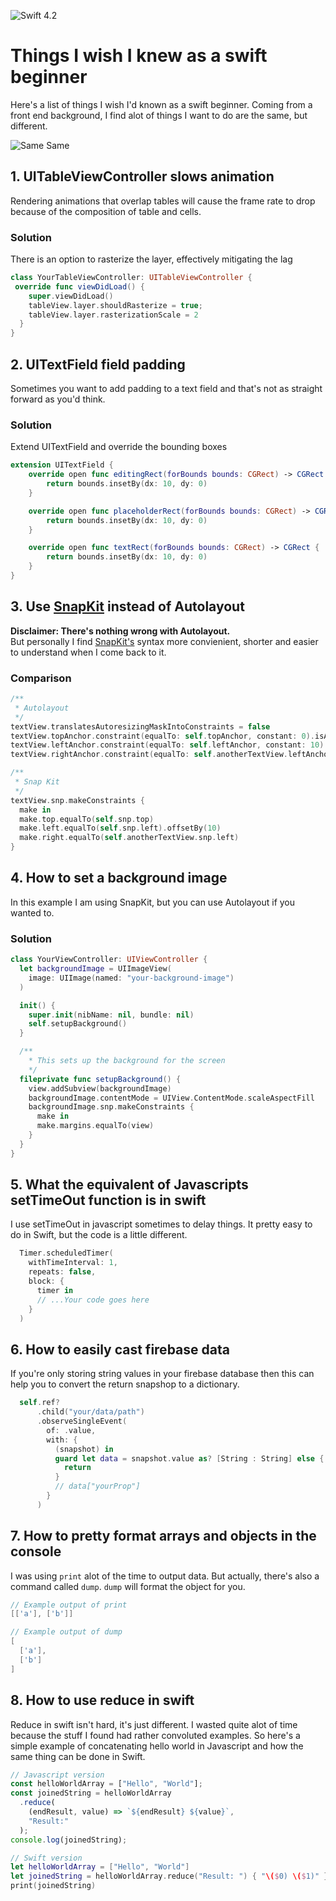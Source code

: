 ![Swift 4.2](https://img.shields.io/badge/Swift-4.2-orange.svg)
# Things I wish I knew as a swift beginner
Here's a list of things I wish I'd known as a swift beginner. Coming from a front end background, I find alot of things I want to do are the same, but different.

![Same Same](https://media.giphy.com/media/C6JQPEUsZUyVq/giphy.gif)

## 1. UITableViewController slows animation
Rendering animations that overlap tables will cause the frame rate to drop because of the composition of table and cells.
### Solution
There is an option to rasterize the layer, effectively mitigating the lag
```swift
class YourTableViewController: UITableViewController {
 override func viewDidLoad() {
    super.viewDidLoad()
    tableView.layer.shouldRasterize = true;
    tableView.layer.rasterizationScale = 2
  }
}
```

## 2. UITextField field padding
Sometimes you want to add padding to a text field and that's not as straight forward as you'd think.
### Solution
Extend UITextField and override the bounding boxes
```swift
extension UITextField {
    override open func editingRect(forBounds bounds: CGRect) -> CGRect {
        return bounds.insetBy(dx: 10, dy: 0)
    }

    override open func placeholderRect(forBounds bounds: CGRect) -> CGRect {
        return bounds.insetBy(dx: 10, dy: 0)
    }

    override open func textRect(forBounds bounds: CGRect) -> CGRect {
        return bounds.insetBy(dx: 10, dy: 0)
    }
}
```

## 3. Use [SnapKit](https://github.com/SnapKit/SnapKit) instead of Autolayout
**Disclaimer: There's nothing wrong with Autolayout.**  
But personally I find [SnapKit's](https://github.com/SnapKit/SnapKit) syntax more convienient, shorter and easier to understand when I come back to it.
### Comparison
```swift
/**
 * Autolayout
 */
textView.translatesAutoresizingMaskIntoConstraints = false
textView.topAnchor.constraint(equalTo: self.topAnchor, constant: 0).isActive = true
textView.leftAnchor.constraint(equalTo: self.leftAnchor, constant: 10).isActive = true
textView.rightAnchor.constraint(equalTo: self.anotherTextView.leftAnchor).isActive = true

/**
 * Snap Kit
 */
textView.snp.makeConstraints {
  make in
  make.top.equalTo(self.snp.top)
  make.left.equalTo(self.snp.left).offsetBy(10)
  make.right.equalTo(self.anotherTextView.snp.left)
}
```

## 4. How to set a background image
In this example I am using SnapKit, but you can use Autolayout if you wanted to.
### Solution
```swift
class YourViewController: UIViewController {
  let backgroundImage = UIImageView(
    image: UIImage(named: "your-background-image")
  )

  init() {
    super.init(nibName: nil, bundle: nil)
    self.setupBackground()
  }

  /**
    * This sets up the background for the screen
    */
  fileprivate func setupBackground() {
    view.addSubview(backgroundImage)
    backgroundImage.contentMode = UIView.ContentMode.scaleAspectFill
    backgroundImage.snp.makeConstraints {
      make in
      make.margins.equalTo(view)
    }
  }
}
```

## 5. What the equivalent of Javascripts setTimeOut function is in swift
I use setTimeOut in javascript sometimes to delay things. It pretty easy to do in Swift, but the code is a little different.
```swift
  Timer.scheduledTimer(
    withTimeInterval: 1,
    repeats: false,
    block: {
      timer in
      // ...Your code goes here
    }
  )
```

## 6. How to easily cast firebase data
If you're only storing string values in your firebase database then this can help you to convert the return snapshop to a dictionary.
```swift
  self.ref?
      .child("your/data/path")
      .observeSingleEvent(
        of: .value,
        with: {
          (snapshot) in
          guard let data = snapshot.value as? [String : String] else {
            return
          }
          // data["yourProp"]
        }
      )
```

## 7. How to pretty format arrays and objects in the console
I was using `print` alot of the time to output data. But actually, there's also a command called `dump`. `dump` will format the object for you.
```swift
// Example output of print
[['a'], ['b']]

// Example output of dump
[
  ['a'],
  ['b']
]

```

## 8. How to use reduce in swift
Reduce in swift isn't hard, it's just different. I wasted quite alot of time because the stuff I found had rather convoluted examples. So here's a simple example of concatenating hello world in Javascript and how the same thing can be done in Swift.
```javascript
// Javascript version
const helloWorldArray = ["Hello", "World"];
const joinedString = helloWorldArray
  .reduce(
    (endResult, value) => `${endResult} ${value}`,
    "Result:"
  );
console.log(joinedString);
```
```swift
// Swift version
let helloWorldArray = ["Hello", "World"]
let joinedString = helloWorldArray.reduce("Result: ") { "\($0) \($1)" }
print(joinedString)
```
